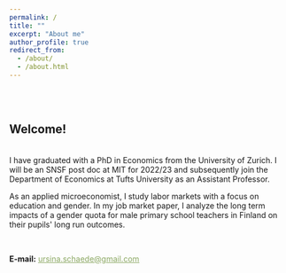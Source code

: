 ```yaml
---
permalink: /
title: ""
excerpt: "About me"
author_profile: true
redirect_from:
  - /about/
  - /about.html
---
```


<br/><br/>

## Welcome!

<br/>
I have graduated with a PhD in Economics from the University of Zurich. I will be an SNSF post doc at MIT for 2022/23 and subsequently join the Department of Economics at Tufts University as an Assistant Professor.

As an applied microeconomist, I study labor markets with a focus on education and gender. In my job market paper,
I analyze the long term impacts of a gender quota for male primary school teachers in Finland on their pupils' long run outcomes.



<br/>

**E-mail:** [<span style="color:#8AA761; text-decoration: underline">ursina.schaede@gmail.com</span>](ursina.schaede@econ.uzh.ch)
<br/>
<br/>
<br/>

<!-- I am part of a great cohort of job market candidates at the University of Zurich, and you can find more about my colleagues' research [<span style="color:#8AA761; text-decoration: underline">here</span>](https://www.econ.uzh.ch/en/study/phd/zurichgse/jobmarketcandidates.html). -->
